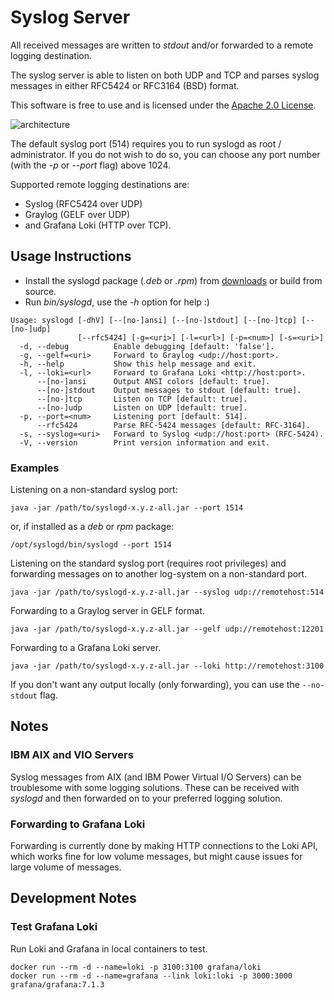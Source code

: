 # Syslog Server

All received messages are written to *stdout* and/or forwarded to a remote logging destination.

The syslog server is able to listen on both UDP and TCP and parses syslog messages in either RFC5424 or RFC3164 (BSD) format.

This software is free to use and is licensed under the [Apache 2.0 License](https://bitbucket.org/mnellemann/syslogd/src/master/LICENSE).

![architecture](https://bitbucket.org/mnellemann/syslogd/downloads/syslogd.svg)

The default syslog port (514) requires you to run syslogd as root / administrator.
If you do not wish to do so, you can choose any port number (with the *-p* or *--port* flag) above 1024.

Supported remote logging destinations are:
- Syslog (RFC5424 over UDP)
- Graylog (GELF over UDP)
- and Grafana Loki (HTTP over TCP).

## Usage Instructions

- Install the syslogd package (*.deb* or *.rpm*) from [downloads](https://bitbucket.org/mnellemann/syslogd/downloads/) or build from source.
- Run *bin/syslogd*, use the *-h* option for help :)

```text
Usage: syslogd [-dhV] [--[no-]ansi] [--[no-]stdout] [--[no-]tcp] [--[no-]udp]
               [--rfc5424] [-g=<uri>] [-l=<url>] [-p=<num>] [-s=<uri>]
  -d, --debug          Enable debugging [default: 'false'].
  -g, --gelf=<uri>     Forward to Graylog <udp://host:port>.
  -h, --help           Show this help message and exit.
  -l, --loki=<url>     Forward to Grafana Loki <http://host:port>.
      --[no-]ansi      Output ANSI colors [default: true].
      --[no-]stdout    Output messages to stdout [default: true].
      --[no-]tcp       Listen on TCP [default: true].
      --[no-]udp       Listen on UDP [default: true].
  -p, --port=<num>     Listening port [default: 514].
      --rfc5424        Parse RFC-5424 messages [default: RFC-3164].
  -s, --syslog=<uri>   Forward to Syslog <udp://host:port> (RFC-5424).
  -V, --version        Print version information and exit.
```

### Examples

Listening on a non-standard syslog port:

```
java -jar /path/to/syslogd-x.y.z-all.jar --port 1514
```

or, if installed as a *deb* or *rpm* package:

```
/opt/syslogd/bin/syslogd --port 1514
```

Listening on the standard syslog port (requires root privileges) and forwarding messages on to another log-system on a non-standard port.

```
java -jar /path/to/syslogd-x.y.z-all.jar --syslog udp://remotehost:514
```

Forwarding to a Graylog server in GELF format.

```
java -jar /path/to/syslogd-x.y.z-all.jar --gelf udp://remotehost:12201
```

Forwarding to a Grafana Loki server.

```
java -jar /path/to/syslogd-x.y.z-all.jar --loki http://remotehost:3100
```

If you don't want any output locally (only forwarding), you can use the ```--no-stdout``` flag.


## Notes

### IBM AIX and VIO Servers

Syslog messages from AIX (and IBM Power Virtual I/O Servers) can be troublesome with some logging solutions. These can be received with
*syslogd* and then forwarded on to your preferred logging solution.

### Forwarding to Grafana Loki

Forwarding is currently done by making HTTP connections to the Loki API, which works fine for low volume messages, but might cause issues for large volume of messages.

## Development Notes

### Test Grafana Loki

Run Loki and Grafana in local containers to test.

```shell
docker run --rm -d --name=loki -p 3100:3100 grafana/loki
docker run --rm -d --name=grafana --link loki:loki -p 3000:3000 grafana/grafana:7.1.3
```

